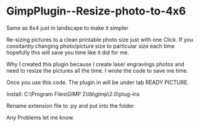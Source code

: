 # GimpPlugin--Resize-photo-to-4x6
Same as 6x4 just in landscape to make it simpler

Re-sizing pictures to a clean printable photo size just with one Click. If you consitantly changing photo/picture size to particular size each time hopefully
this will save you time like it did for me.

Why I created this plugin because I create laser engravings photos and need to resize the pictures all the time. I wrote the code to save me time. 

Once you use this code. The plugin in will be under tab READY PICTURE.

Install: C:\Program Files\GIMP 2\lib\gimp\2.0\plug-ins

Rename extension file to .py and put into the folder

Any Problems let me know.
